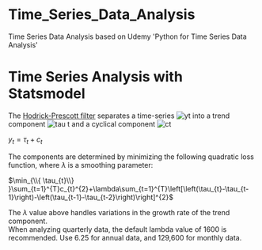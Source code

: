 # Time_Series_Data_Analysis
Time Series Data Analysis based on Udemy 'Python for Time Series Data Analysis'

# Time Series Analysis with Statsmodel
The <a href='https://en.wikipedia.org/wiki/Hodrick%E2%80%93Prescott_filter'>Hodrick-Prescott filter</a> separates a time-series  ![yt](https://user-images.githubusercontent.com/60414972/107868028-e2f02880-6ec3-11eb-996d-bce1999c7238.jpg) into a trend component ![tau t](https://user-images.githubusercontent.com/60414972/107868035-f602f880-6ec3-11eb-8500-efaa79bc7990.jpg) and a cyclical component ![ct](https://user-images.githubusercontent.com/60414972/107868037-f7ccbc00-6ec3-11eb-8e4d-7621c12ef5ed.jpg)

$y_t = \tau_t + c_t$

The components are determined by minimizing the following quadratic loss function, where $\lambda$ is a smoothing parameter:

$\min_{\\{ \tau_{t}\\} }\sum_{t=1}^{T}c_{t}^{2}+\lambda\sum_{t=1}^{T}\left[\left(\tau_{t}-\tau_{t-1}\right)-\left(\tau_{t-1}-\tau_{t-2}\right)\right]^{2}$


The $\lambda$ value above handles variations in the growth rate of the trend component.<br>When analyzing quarterly data, the default lambda value of 1600 is recommended. Use 6.25 for annual data, and 129,600 for monthly data.
